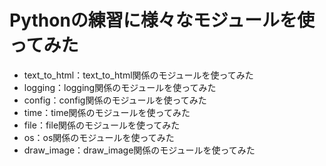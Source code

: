 # Pythonの練習に様々なモジュールを使ってみた
- text_to_html：text_to_html関係のモジュールを使ってみた
- logging：logging関係のモジュールを使ってみた
- config：config関係のモジュールを使ってみた
- time：time関係のモジュールを使ってみた
- file：file関係のモジュールを使ってみた
- os：os関係のモジュールを使ってみた
- draw_image：draw_image関係のモジュールを使ってみた
